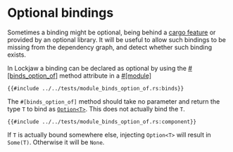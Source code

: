 # Optional bindings

Sometimes a binding might be optional, being behind
a [cargo feature](https://doc.rust-lang.org/cargo/reference/features.html) or provided by an
optional library. It will be useful to allow such bindings to be missing from the dependency graph,
and detect whether such binding exists.

In Lockjaw a binding can be declared as optional by using
the [#[binds_option_of]](https://docs.rs/lockjaw/0.2.0/lockjaw/module_attributes/attr.binds_option_of.html)
method attribute in a [#[module]](https://docs.rs/lockjaw/0.2.0/lockjaw/attr.module.html)

```rust,no_run,noplayground
{{#include ../../tests/module_binds_option_of.rs:binds}}
```

The `#[binds_option_of]` method should take no parameter and return the type `T` to bind
as [`Option<T>`](https://doc.rust-lang.org/std/option/enum.Option.html). This does not actually bind
the `T`.

```rust,no_run,noplayground
{{#include ../../tests/module_binds_option_of.rs:component}}
```

If `T` is actually bound somewhere else, injecting `Option<T>` will result in `Some(T)`. Otherwise
it will be `None`.